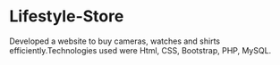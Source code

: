 # Lifestyle-Store
Developed a website to buy cameras, watches and shirts efficiently.Technologies used were Html, CSS, Bootstrap, PHP, MySQL.
